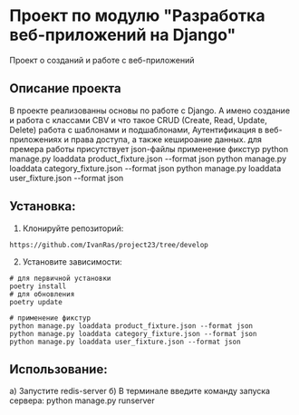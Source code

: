 # Проект по модулю "Разработка веб-приложений на Django"

Проект о созданий и работе с веб-приложений

## Описание проекта

В  проекте реализованны основы по работе с Django. А имено создание и работа с классами CBV и что такое CRUD 
(Create, Read, Update, Delete) работа с шаблонами и подшаблонами, Аутентификация в веб-приложениях и права доступа, 
а также кешироание данных.
для премера работы присутствует json-файлы
применение фикстур
python manage.py loaddata product_fixture.json --format json
python manage.py loaddata category_fixture.json --format json
python manage.py loaddata user_fixture.json --format json


## Установка:

1. Клонируйте репозиторий:
```
https://github.com/IvanRas/project23/tree/develop
```

2. Установите зависимости:
```
# для первичной установки
poetry install
# для обновления
poetry update

# применение фикстур
python manage.py loaddata product_fixture.json --format json
python manage.py loaddata category_fixture.json --format json
python manage.py loaddata user_fixture.json --format json
```
## Использование:

a) Запустите redis-server
б) В терминале введите команду запуска сервера: python manage.py runserver
